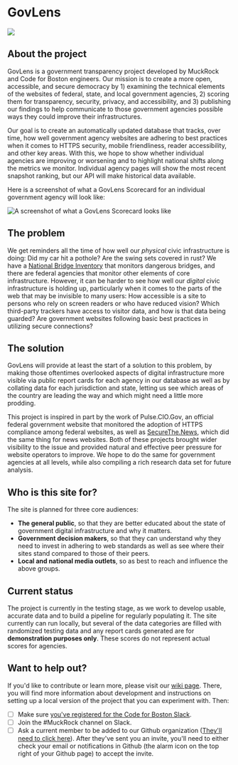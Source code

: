 # GovLens

![](https://github.com/codeforboston/GovLens/workflows/Lint%20and%20Test/badge.svg)

## About the project

GovLens is a government transparency project developed by MuckRock and Code for Boston engineers. Our mission is to create a more open, accessible, and secure democracy by 1) examining the technical elements of the websites of federal, state, and local government agencies, 2) scoring them for transparency, security, privacy, and accessibility, and 3) publishing our findings to help communicate to those government agencies possible ways they could improve their infrastructures.

Our goal is to create an automatically updated database that tracks, over time, how well government agency websites are adhering to best practices when it comes to HTTPS security, mobile friendliness, reader accessibility, and other key areas. With this, we hope to show whether individual agencies are improving or worsening and to highlight national shifts along the metrics we monitor. Individual agency pages will show the most recent snapshot ranking, but our API will make historical data available.

Here is a screenshot of what a GovLens Scorecard for an individual government agency will look like:

![A screenshot of what a GovLens Scorecard looks like](README_images/scorecard.png)

## The problem

We get reminders all the time of how well our _physical_ civic infrastructure is doing: Did my car hit a pothole? Are the swing sets covered in rust? We have a [National Bridge Inventory](https://www.fhwa.dot.gov/bridge/nbi.cfm) that monitors dangerous bridges, and there are federal agencies that monitor other elements of core infrastructure. However, it can be harder to see how well our _digital_ civic infrastructure is holding up, particularly when it comes to the parts of the web that may be invisible to many users: How accessible is a site to persons who rely on screen readers or who have reduced vision? Which third-party trackers have access to visitor data, and how is that data being guarded? Are government websites following basic best practices in utilizing secure connections?

## The solution

GovLens will provide at least the start of a solution to this problem, by making those oftentimes overlooked aspects of digital infrastructure more visible via public report cards for each agency in our database as well as by collating data for each jurisdiction and state, letting us see which areas of the country are leading the way and which might need a little more prodding.

This project is inspired in part by the work of Pulse.CIO.Gov, an official federal government website that monitored the adoption of HTTPS compliance among federal websites, as well as [SecureThe.News](https://securethe.news), which did the same thing for news websites. Both of these projects brought wider visibility to the issue and provided natural and effective peer pressure for website operators to improve. We hope to do the same for government agencies at all levels, while also compiling a rich research data set for future analysis.

## Who is this site for?
The site is planned for three core audiences:

* __The general public__, so that they are better educated about the state of government digital infrastructure and why it matters.
* __Government decision makers__, so that they can understand why they need to invest in adhering to web standards as well as see where their sites stand compared to those of their peers.
* __Local and national media outlets__, so as best to reach and influence the above groups.

## Current status

The project is currently in the testing stage, as we work to develop usable, accurate data and to build a pipeline for regularly populating it. The site currently can run locally, but several of the data categories are filled with randomized testing data and any report cards generated are for **demonstration purposes only**. These scores do not represent actual scores for agencies.

## Want to help out?

If you'd like to contribute or learn more, please visit our [wiki page](https://github.com/JimHafner/GovLens/wiki). There,
you will find more information about development and instructions on setting up a local version of the project that you can
experiment with. Then:

- [ ] Make sure [you've registered for the Code for Boston Slack](https://communityinviter.com/apps/cfb-public/code-for-boston-slack-invite).
- [ ] Join the #MuckRock channel on Slack.
- [ ] Ask a current member to be added to our Github organization ([They'll need to click here](https://github.com/codeforboston/GovLens/settings/collaboration)).
   After they've sent you an invite, you'll need to either check your email or notifications in Github (the alarm icon on the top right of your Github page) to accept the invite.
